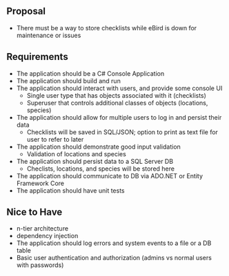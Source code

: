 ## Proposal
- There must be a way to store checklists while eBird is down for maintenance or issues

## Requirements

- The application should be a C# Console Application
- The application should build and run
- The application should interact with users, and provide some console UI
    - Single user type that has objects associated with it (checklists)
    - Superuser that controls additional classes of objects (locations, species)
- The application should allow for multiple users to log in and persist their data
    - Checklists will be saved in SQL/JSON; option to print as text file for user to refer to later
- The application should demonstrate good input validation
    - Validation of locations and species
- The application should persist data to a SQL Server DB
    - Checlists, locations, and species will be stored here
- The application should communicate to DB via ADO.NET or Entity Framework Core
- The application should have unit tests

## Nice to Have

- n-tier architecture
- dependency injection
- The application should log errors and system events to a file or a DB table
- Basic user authentication and authorization (admins vs normal users with passwords)